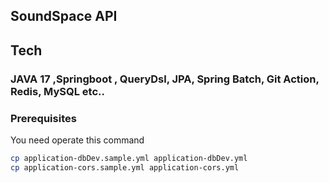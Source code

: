 ## SoundSpace API

## Tech

### JAVA 17 ,Springboot , QueryDsl, JPA, Spring Batch, Git Action, Redis, MySQL etc..

### Prerequisites
You need operate this command
```bash
cp application-dbDev.sample.yml application-dbDev.yml
cp application-cors.sample.yml application-cors.yml
```